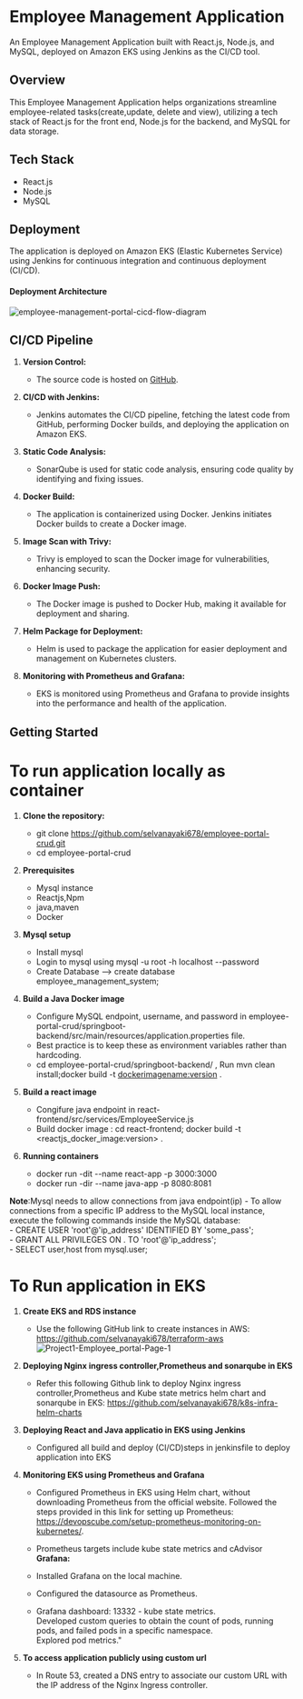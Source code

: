# Employee Management Application

An Employee Management Application built with React.js, Node.js, and MySQL, deployed on Amazon EKS using Jenkins as the CI/CD tool.

## Overview

This Employee Management Application helps organizations streamline employee-related tasks(create,update, delete and view), utilizing a tech stack of React.js for the front end, Node.js for the backend, and MySQL for data storage.

## Tech Stack

- React.js
- Node.js
- MySQL

## Deployment

The application is deployed on Amazon EKS (Elastic Kubernetes Service) using Jenkins for continuous integration and continuous deployment (CI/CD).
   #### Deployment Architecture
   ![employee-management-portal-cicd-flow-diagram](https://github.com/selvanayaki678/employee-portal-crud/assets/67256407/43d83e49-25df-46a6-84a2-db640a251f78)

## CI/CD Pipeline

1. **Version Control:**
   - The source code is hosted on [GitHub](https://github.com/selvanayaki678/employee-portal-crud).

2. **CI/CD with Jenkins:**
   - Jenkins automates the CI/CD pipeline, fetching the latest code from GitHub, performing Docker builds, and deploying the application on Amazon EKS.

3. **Static Code Analysis:**
   - SonarQube is used for static code analysis, ensuring code quality by identifying and fixing issues.

4. **Docker Build:**
   - The application is containerized using Docker. Jenkins initiates Docker builds to create a Docker image.

5. **Image Scan with Trivy:**
   - Trivy is employed to scan the Docker image for vulnerabilities, enhancing security.

6. **Docker Image Push:**
   - The Docker image is pushed to Docker Hub, making it available for deployment and sharing.

7. **Helm Package for Deployment:**
   - Helm is used to package the application for easier deployment and management on Kubernetes clusters.

8. **Monitoring with Prometheus and Grafana:**
   - EKS is monitored using Prometheus and Grafana to provide insights into the performance and health of the application.

## Getting Started

# To run application locally as container

1. **Clone the repository:**
   
   - git clone https://github.com/selvanayaki678/employee-portal-crud.git
   - cd employee-portal-crud

2. **Prerequisites**
    - Mysql instance
    - Reactjs,Npm 
    - java,maven
    - Docker

3. **Mysql setup**
    - Install mysql 
    - Login to mysql using mysql -u root -h localhost --password <password>
    - Create Database --> create database employee_management_system;

4. **Build a Java Docker image**
    - Configure MySQL endpoint, username, and password in employee-portal-crud/springboot-backend/src/main/resources/application.properties file.
    - Best practice is to keep these as environment variables rather than hardcoding.
    - cd employee-portal-crud/springboot-backend/ , Run mvn clean install;docker build -t <dockerimagename:version> . 

5. **Build a react image**
    - Congifure java endpoint in react-frontend/src/services/EmployeeService.js
    - Build docker image : cd react-frontend; docker build -t <reactjs_docker_image:version> . 

6. **Running containers**
    - docker run -dit --name react-app -p 3000:3000 <reactimagename>
    - docker run -dir --name java-app -p 8080:8081 <javaimagename>

**Note**:Mysql needs to allow connections from java endpoint(ip)
         - To allow connections from a specific IP address to the MySQL local instance, execute the following commands inside the MySQL database:\
            - CREATE USER 'root'@'ip_address' IDENTIFIED BY 'some_pass'; \
            - GRANT ALL PRIVILEGES ON . TO 'root'@'ip_address'; \
            - SELECT user,host from mysql.user;

# To Run application in EKS 
1. **Create EKS and RDS instance**
    - Use the following GitHub link to create instances in AWS: https://github.com/selvanayaki678/terraform-aws
![Project1-Employee_portal-Page-1](https://github.com/selvanayaki678/employee-portal-crud/assets/67256407/f0ec20b9-e7a3-425b-9dca-a3b14f0c9166)

2. **Deploying Nginx ingress controller,Prometheus and sonarqube in EKS**
    - Refer this following Github link to deploy Nginx ingress controller,Prometheus and Kube state metrics helm chart and sonarqube in EKS: https://github.com/selvanayaki678/k8s-infra-helm-charts

3. **Deploying React and Java applicatio in EKS using Jenkins**
     - Configured all build and deploy (CI/CD)steps in jenkinsfile to deploy application into EKS

4. **Monitoring EKS using Prometheus and Grafana**
    - Configured Prometheus in EKS using Helm chart, without downloading Prometheus from the official website. Followed the steps provided in this link for setting up Prometheus: https://devopscube.com/setup-prometheus-monitoring-on-kubernetes/.

    - Prometheus targets include kube state metrics and cAdvisor
   **Grafana:**
    - Installed Grafana on the local machine.
    - Configured the datasource as Prometheus.
    -  Grafana dashboard: 13332 - kube state metrics.\
        Developed custom queries to obtain the count of pods, running pods, and failed pods in a specific namespace.\
        Explored pod metrics."
5. **To access application publicly using custom url**
    - In Route 53, created a DNS entry to associate our custom URL with the IP address of the Nginx Ingress controller.
